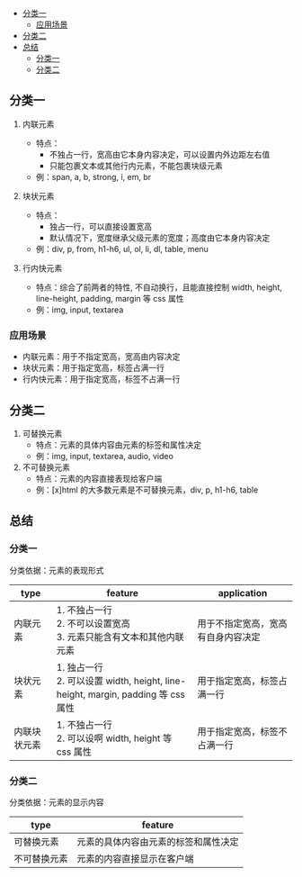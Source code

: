 
<!-- vim-markdown-toc GitLab -->

* [分类一](#分类一)
	* [应用场景](#应用场景)
* [分类二](#分类二)
* [总结](#总结)
	* [分类一](#分类一-1)
	* [分类二](#分类二-1)

<!-- vim-markdown-toc -->

## 分类一

1. 内联元素
	- 特点：
		+ 不独占一行，宽高由它本身内容决定，可以设置内外边距左右值
		+ 只能包裹文本或其他行内元素，不能包裹块级元素
	- 例：span, a, b, strong, i, em, br

2. 块状元素
	- 特点：
		+ 独占一行，可以直接设置宽高
		+ 默认情况下，宽度继承父级元素的宽度；高度由它本身内容决定
	- 例：div, p, from, h1-h6, ul, ol, li, dl, table, menu

3. 行内快元素
	- 特点：综合了前两者的特性, 不自动换行，且能直接控制 width, height, line-height, padding, margin 等 css 属性
	- 例：img, input, textarea

### 应用场景  
- 内联元素：用于不指定宽高，宽高由内容决定
- 块状元素：用于指定宽高，标签占满一行
- 行内快元素：用于指定宽高，标签不占满一行

## 分类二

1. 可替换元素
	- 特点：元素的具体内容由元素的标签和属性决定
	- 例：img, input, textarea, audio, video
2. 不可替换元素
	- 特点：元素的内容直接表现给客户端
	- 例：[x]html 的大多数元素是不可替换元素，div, p, h1-h6, table

## 总结

### 分类一

分类依据：元素的表现形式

| type         | feature                                                                           | application                        |
|--------------|-----------------------------------------------------------------------------------|------------------------------------|
| 内联元素     | 1. 不独占一行<br>2. 不可以设置宽高<br>3. 元素只能含有文本和其他内联元素           | 用于不指定宽高，宽高有自身内容决定 |
| 块状元素     | 1. 独占一行<br>2. 可以设置 width, height, line-height, margin, padding 等 css属性 | 用于指定宽高，标签占满一行         |
| 内联块状元素 | 1. 不独占一行<br>2. 可以设啊 width, height 等 css 属性                            | 用于指定宽高，标签不占满一行       |

### 分类二

分类依据：元素的显示内容

| type         | feature                              |
|--------------|--------------------------------------|
| 可替换元素   | 元素的具体内容由元素的标签和属性决定 |
| 不可替换元素 | 元素的内容直接显示在客户端           |
